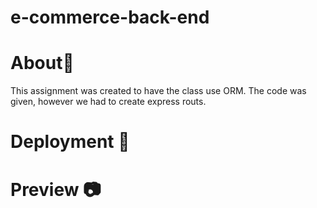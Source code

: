 # e-commerce-back-end

# About📃
This assignment was created to have the class use ORM. The code was given, however we had to create express routs.

# Deployment 🚀



# Preview 📷


